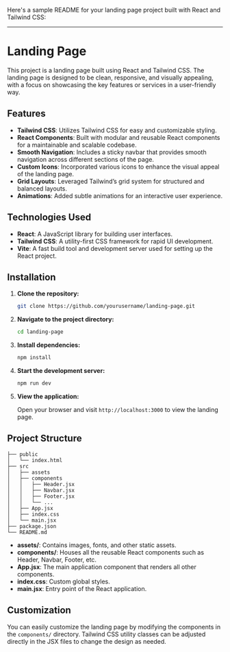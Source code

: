 Here's a sample README for your landing page project built with React and Tailwind CSS:

---

# Landing Page

This project is a landing page built using React and Tailwind CSS. The landing page is designed to be clean, responsive, and visually appealing, with a focus on showcasing the key features or services in a user-friendly way.

## Features

- **Tailwind CSS**: Utilizes Tailwind CSS for easy and customizable styling.
- **React Components**: Built with modular and reusable React components for a maintainable and scalable codebase.
- **Smooth Navigation**: Includes a sticky navbar that provides smooth navigation across different sections of the page.
- **Custom Icons**: Incorporated various icons to enhance the visual appeal of the landing page.
- **Grid Layouts**: Leveraged Tailwind’s grid system for structured and balanced layouts.
- **Animations**: Added subtle animations for an interactive user experience.

## Technologies Used

- **React**: A JavaScript library for building user interfaces.
- **Tailwind CSS**: A utility-first CSS framework for rapid UI development.
- **Vite**: A fast build tool and development server used for setting up the React project.

## Installation

1. **Clone the repository:**

   ```bash
   git clone https://github.com/yourusername/landing-page.git
   ```

2. **Navigate to the project directory:**

   ```bash
   cd landing-page
   ```

3. **Install dependencies:**

   ```bash
   npm install
   ```

4. **Start the development server:**

   ```bash
   npm run dev
   ```

5. **View the application:**

   Open your browser and visit `http://localhost:3000` to view the landing page.

## Project Structure

```plaintext
├── public
│   └── index.html
├── src
│   ├── assets
│   ├── components
│   │   ├── Header.jsx
│   │   ├── Navbar.jsx
│   │   ├── Footer.jsx
│   │   └── ...
│   ├── App.jsx
│   ├── index.css
│   └── main.jsx
├── package.json
└── README.md
```

- **assets/**: Contains images, fonts, and other static assets.
- **components/**: Houses all the reusable React components such as Header, Navbar, Footer, etc.
- **App.jsx**: The main application component that renders all other components.
- **index.css**: Custom global styles.
- **main.jsx**: Entry point of the React application.

## Customization

You can easily customize the landing page by modifying the components in the `components/` directory. Tailwind CSS utility classes can be adjusted directly in the JSX files to change the design as needed.

